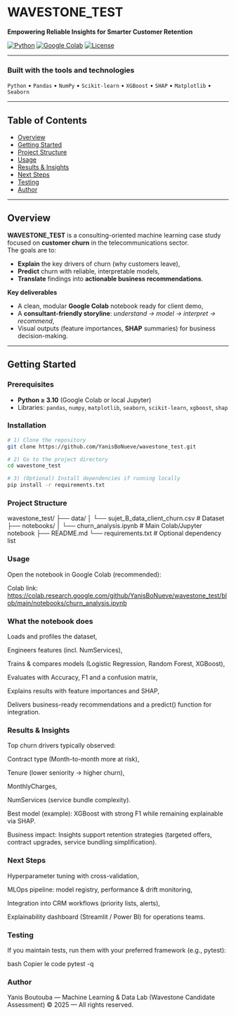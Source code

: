 # WAVESTONE_TEST  
**Empowering Reliable Insights for Smarter Customer Retention**

[![Python](https://img.shields.io/badge/Python-3.10%2B-blue.svg)](https://www.python.org/)
[![Google Colab](https://img.shields.io/badge/Platform-Google%20Colab-orange.svg)](https://colab.research.google.com)
[![License](https://img.shields.io/badge/License-MIT-green.svg)](LICENSE)

---

### Built with the tools and technologies
`Python` • `Pandas` • `NumPy` • `Scikit-learn` • `XGBoost` • `SHAP` • `Matplotlib` • `Seaborn`

---

## Table of Contents
- [Overview](#overview)
- [Getting Started](#getting-started)
- [Project Structure](#project-structure)
- [Usage](#usage)
- [Results & Insights](#results--insights)
- [Next Steps](#next-steps)
- [Testing](#testing)
- [Author](#author)

---

## Overview

**WAVESTONE_TEST** is a consulting-oriented machine learning case study focused on **customer churn** in the telecommunications sector.  
The goals are to:
- **Explain** the key drivers of churn (why customers leave),
- **Predict** churn with reliable, interpretable models,
- **Translate** findings into **actionable business recommendations**.

**Key deliverables**
- A clean, modular **Google Colab** notebook ready for client demo,
- A **consultant-friendly storyline**: *understand → model → interpret → recommend*,
- Visual outputs (feature importances, **SHAP** summaries) for business decision-making.

---

## Getting Started

### Prerequisites
- **Python ≥ 3.10** (Google Colab or local Jupyter)
- Libraries: `pandas`, `numpy`, `matplotlib`, `seaborn`, `scikit-learn`, `xgboost`, `shap`

### Installation
```bash
# 1) Clone the repository
git clone https://github.com/YanisBoNueve/wavestone_test.git

# 2) Go to the project directory
cd wavestone_test

# 3) (Optional) Install dependencies if running locally
pip install -r requirements.txt
```
### Project Structure

wavestone_test/
├── data/
│   └── sujet_B_data_client_churn.csv      # Dataset
├── notebooks/
│   └── churn_analysis.ipynb               # Main Colab/Jupyter notebook
├── README.md
└── requirements.txt                       # Optional dependency list

### Usage
Open the notebook in Google Colab (recommended):

Colab link:
https://colab.research.google.com/github/YanisBoNueve/wavestone_test/blob/main/notebooks/churn_analysis.ipynb

### What the notebook does

Loads and profiles the dataset,

Engineers features (incl. NumServices),

Trains & compares models (Logistic Regression, Random Forest, XGBoost),

Evaluates with Accuracy, F1 and a confusion matrix,

Explains results with feature importances and SHAP,

Delivers business-ready recommendations and a predict() function for integration.

### Results & Insights
Top churn drivers typically observed:

Contract type (Month-to-month more at risk),

Tenure (lower seniority → higher churn),

MonthlyCharges,

NumServices (service bundle complexity).

Best model (example): XGBoost with strong F1 while remaining explainable via SHAP.

Business impact: Insights support retention strategies (targeted offers, contract upgrades, service bundling simplification).

### Next Steps
Hyperparameter tuning with cross-validation,

MLOps pipeline: model registry, performance & drift monitoring,

Integration into CRM workflows (priority lists, alerts),

Explainability dashboard (Streamlit / Power BI) for operations teams.

### Testing
If you maintain tests, run them with your preferred framework (e.g., pytest):

bash
Copier le code
pytest -q

### Author
Yanis Boutouba — Machine Learning & Data Lab (Wavestone Candidate Assessment)
© 2025 — All rights reserved.